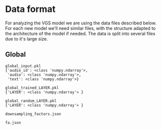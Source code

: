 # Data format

For analyzing the VGS model we are using the data files described below. For each new model we'll need similar files, with the structure adapted to the architecture of the model if needed. The data is split into several files due to it's large size.

## Global 
```
global_input.pkl
{'audio_id': <class 'numpy.ndarray'>, 
 'audio': <class 'numpy.ndarray'>, 
 'text': <class 'numpy.ndarray'>}

global_trained_LAYER.pkl
{'LAYER': <class 'numpy.ndarray'> }

global_random_LAYER.pkl
{'LAYER': <class 'numpy.ndarray'> }

downsampling_factors.json

fa.json

```
